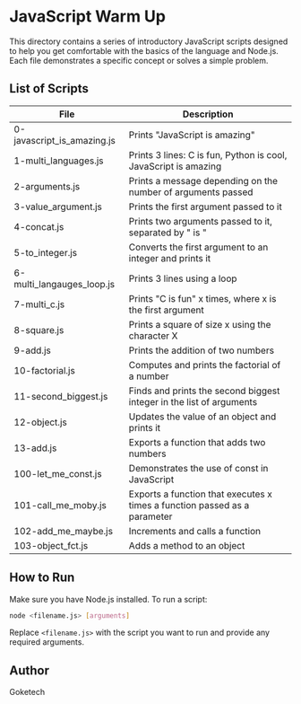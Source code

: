 # JavaScript Warm Up

This directory contains a series of introductory JavaScript scripts designed to help you get comfortable with the basics of the language and Node.js. Each file demonstrates a specific concept or solves a simple problem.

## List of Scripts

| File | Description |
|------|-------------|
| 0-javascript_is_amazing.js | Prints "JavaScript is amazing" |
| 1-multi_languages.js | Prints 3 lines: C is fun, Python is cool, JavaScript is amazing |
| 2-arguments.js | Prints a message depending on the number of arguments passed |
| 3-value_argument.js | Prints the first argument passed to it |
| 4-concat.js | Prints two arguments passed to it, separated by " is " |
| 5-to_integer.js | Converts the first argument to an integer and prints it |
| 6-multi_langauges_loop.js | Prints 3 lines using a loop |
| 7-multi_c.js | Prints "C is fun" x times, where x is the first argument |
| 8-square.js | Prints a square of size x using the character X |
| 9-add.js | Prints the addition of two numbers |
| 10-factorial.js | Computes and prints the factorial of a number |
| 11-second_biggest.js | Finds and prints the second biggest integer in the list of arguments |
| 12-object.js | Updates the value of an object and prints it |
| 13-add.js | Exports a function that adds two numbers |
| 100-let_me_const.js | Demonstrates the use of const in JavaScript |
| 101-call_me_moby.js | Exports a function that executes x times a function passed as a parameter |
| 102-add_me_maybe.js | Increments and calls a function |
| 103-object_fct.js | Adds a method to an object |

## How to Run

Make sure you have Node.js installed. To run a script:

```sh
node <filename.js> [arguments]
```

Replace `<filename.js>` with the script you want to run and provide any required arguments.

## Author

Goketech
